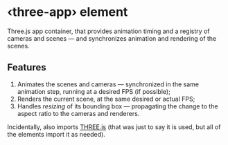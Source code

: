 # ‹three-app› element

Three.js app container, that provides animation timing and a registry of cameras and scenes — and synchronizes animation and rendering of the scenes.

## Features

1. Animates the scenes and cameras — synchronized in the same animation step, running at a desired FPS (if possible);
2. Renders the current scene, at the same desired or actual FPS;
3. Handles _resizing_ of its bounding box — propagating the change to the aspect ratio to the cameras and renderers.

Incidentally, also imports [THREE.js](https://github.com/mrdoob/three.js/) (that was just to say it is used, but all
of the elements import it as needed).